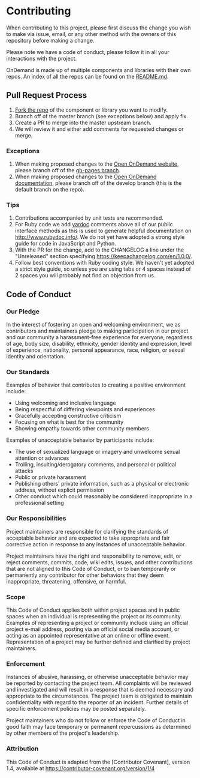 # Contributing

When contributing to this project, please first discuss the change you wish
to make via issue, email, or any other method with the owners of this
repository before making a change.

Please note we have a code of conduct, please follow it in all your
interactions with the project.

OnDemand is made up of multiple components and libraries with their own repos.
An index of all the repos can be found on the [README.md](README.md).

## Pull Request Process

1. [Fork the repo](https://help.github.com/articles/fork-a-repo/) of the component or library you want to modify.
2. Branch off of the master branch (see exceptions below) and apply fix.
3. Create a PR to merge into the master upstream branch.
4. We will review it and either add comments for requested changes or merge.

### Exceptions

1. When making proposed changes to the [Open OnDemand website](https://osc.github.io/Open-OnDemand/), please branch off of the [gh-pages branch](https://github.com/OSC/Open-OnDemand/tree/gh-pages).
2. When making proposed changes to the [Open OnDemand documentation](https://github.com/OSC/ood-documentation), please branch off of the develop branch (this is the default branch on the repo).

### Tips

1. Contributions accompanied by unit tests are recommended.
2. For Ruby code we add [yardoc](https://yardoc.org/) comments above all of our public interface methods as this is used to generate helpful documentation on http://www.rubydoc.info/. We do not yet have adopted a strong style guide for code in JavaScript and Python.
3. With the PR for the change, add to the CHANGELOG a line under the "Unreleased" section specifying https://keepachangelog.com/en/1.0.0/.
4. Follow best conventions with Ruby coding style. We haven't yet adopted a strict style guide, so unless you are using tabs or 4 spaces instead of 2 spaces you will probably not find an objection from us.

## Code of Conduct

### Our Pledge

In the interest of fostering an open and welcoming environment, we as
contributors and maintainers pledge to making participation in our project and
our community a harassment-free experience for everyone, regardless of age,
body size, disability, ethnicity, gender identity and expression, level of
experience, nationality, personal appearance, race, religion, or sexual
identity and orientation.

### Our Standards

Examples of behavior that contributes to creating a positive environment
include:

* Using welcoming and inclusive language
* Being respectful of differing viewpoints and experiences
* Gracefully accepting constructive criticism
* Focusing on what is best for the community
* Showing empathy towards other community members

Examples of unacceptable behavior by participants include:

* The use of sexualized language or imagery and unwelcome sexual attention or
  advances
* Trolling, insulting/derogatory comments, and personal or political attacks
* Public or private harassment
* Publishing others' private information, such as a physical or electronic
  address, without explicit permission
* Other conduct which could reasonably be considered inappropriate in a
  professional setting

### Our Responsibilities

Project maintainers are responsible for clarifying the standards of acceptable
behavior and are expected to take appropriate and fair corrective action in
response to any instances of unacceptable behavior.

Project maintainers have the right and responsibility to remove, edit, or
reject comments, commits, code, wiki edits, issues, and other contributions
that are not aligned to this Code of Conduct, or to ban temporarily or
permanently any contributor for other behaviors that they deem inappropriate,
threatening, offensive, or harmful.

### Scope

This Code of Conduct applies both within project spaces and in public spaces
when an individual is representing the project or its community. Examples of
representing a project or community include using an official project e-mail
address, posting via an official social media account, or acting as an
appointed representative at an online or offline event. Representation of a
project may be further defined and clarified by project maintainers.

### Enforcement

Instances of abusive, harassing, or otherwise unacceptable behavior may be
reported by contacting the project team. All complaints will be reviewed and
investigated and will result in a response that is deemed necessary and
appropriate to the circumstances. The project team is obligated to maintain
confidentiality with regard to the reporter of an incident. Further details of
specific enforcement policies may be posted separately.

Project maintainers who do not follow or enforce the Code of Conduct in good
faith may face temporary or permanent repercussions as determined by other
members of the project's leadership.

### Attribution

This Code of Conduct is adapted from the [Contributor Covenant], version 1.4,
available at https://contributor-covenant.org/version/1/4

[Contributer Covenant]: https://contributor-covenant.org
